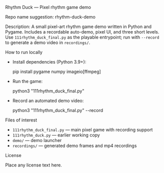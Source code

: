 Rhythm Duck — Pixel rhythm game demo

Repo name suggestion: rhythm-duck-demo

Description: A small pixel-art rhythm game demo written in Python and Pygame. Includes a recordable auto-demo, pixel UI, and three short levels. Use `111rhythm_duck_final.py` as the playable entrypoint; run with `--record` to generate a demo video in `recordings/`.

How to run locally

- Install dependencies (Python 3.9+):

  pip install pygame numpy imageio[ffmpeg]

- Run the game:

  python3 "111rhythm_duck_final.py"

- Record an automated demo video:

  python3 "111rhythm_duck_final.py" --record

Files of interest

- `111rhythm_duck_final.py` — main pixel game with recording support
- `111rhythm_duck.py` — earlier working copy
- `demo/` — demo launcher
- `recordings/` — generated demo frames and mp4 recordings

License

Place any license text here.
